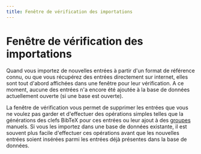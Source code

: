 ```yaml
---
title: Fenêtre de vérification des importations
---
```


# Fenêtre de vérification des importations

Quand vous importez de nouvelles entrées à partir d'un format de référence connu, ou que vous récupérez des entrées directement sur internet, elles sont tout d'abord affichées dans une fenêtre pour leur vérification. A ce moment, aucune des entrées n'a encore été ajoutée à la base de données actuellement ouverte (si une base est ouverte).

La fenêtre de vérification vous permet de supprimer les entrées que vous ne voulez pas garder et d'effectuer des opérations simples telles que la générations des clefs BibTeX pour ces entrées ou leur ajout à des [groupes](GroupsHelp.md) manuels. Si vous les importez dans une base de données existante, il est souvent plus facile d'effectuer ces opérations avant que les nouvelles entrées soient insérées parmi les entrées déjà présentes dans la base de données.
